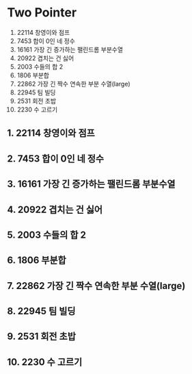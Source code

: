 # Two Pointer

1. 22114 창영이와 점프
2. 7453 합이 0인 네 정수
3. 16161 가장 긴 증가하는 팰린드롬 부분수열
4. 20922 겹치는 건 싫어
5. 2003 수들의 합 2
6. 1806 부분합
7. 22862 가장 긴 짝수 연속한 부분 수열(large)
8. 22945 팀 빌딩
9. 2531 회전 초밥
10. 2230 수 고르기

## 1. 22114 창영이와 점프


## 2. 7453 합이 0인 네 정수
## 3. 16161 가장 긴 증가하는 팰린드롬 부분수열
## 4. 20922 겹치는 건 싫어
## 5. 2003 수들의 합 2
## 6. 1806 부분합
## 7. 22862 가장 긴 짝수 연속한 부분 수열(large)
## 8. 22945 팀 빌딩
## 9. 2531 회전 초밥
## 10. 2230 수 고르기
